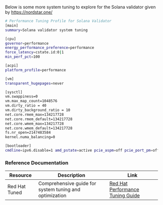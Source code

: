 Below is some more system tuning to explore for the Solana validator given by https://nordstar.one/

```bash
# Performance Tuning Profile for Solana Validator
[main]
summary=Solana validator system tuning

[cpu]
governor=performance
energy_performance_preference=performance
force_latency=cstate.id:0|1
min_perf_pct=100

[acpi]
platform_profile=performance

[vm]
transparent_hugepages=never

[sysctl]
vm.swappiness=0
vm.max_map_count=1048576
vm.dirty_ratio = 40
vm.dirty_background_ratio = 10
net.core.rmem_max=134217728
net.core.rmem_default=134217728
net.core.wmem_max=134217728
net.core.wmem_default=134217728
fs.nr_open=2147483584
kernel.numa_balancing=0

[bootloader]
cmdline=ipv6.disable=1 amd_pstate=active pcie_aspm=off pcie_port_pm=off iommu=pt
```

### Reference Documentation
| Resource | Description | Link |
|----------|-------------|------|
| Red Hat Tuned | Comprehensive guide for system tuning and optimization | [Red Hat Performance Tuning Guide](https://docs.redhat.com/en/documentation/red_hat_enterprise_linux/7/html/performance_tuning_guide/chap-red_hat_enterprise_linux-performance_tuning_guide-tuned#tuned-plugins) |